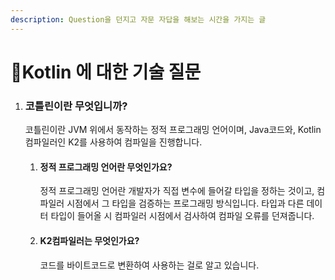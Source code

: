 ```yaml
---
description: Question을 던지고 자문 자답을 해보는 시간을 가지는 글
---
```


# Kotlin 에 대한 기술 질문

1.  ### 코틀린이란 무엇입니까?

    코틀린이란 JVM 위에서 동작하는 정적 프로그래밍 언어이며, Java코드와, Kotlin 컴파일러인 K2를 사용하여 컴파일을 진행합니다.

    1.  #### 정적 프로그래밍 언어란 무엇인가요?

        정적 프로그래밍 언어란 개발자가 직접 변수에 들어갈 타입을 정하는 것이고, 컴파일러 시점에서 그 타입을 검증하는 프로그래밍 방식입니다. 타입과 다른 데이터 타입이 들어올 시 컴파일러 시점에서 검사하여 컴파일 오류를 던져줍니다.
    2.  #### K2컴파일러는 무엇인가요?

        코드를 바이트코드로 변환하여 사용하는 걸로 알고 있습니다.

